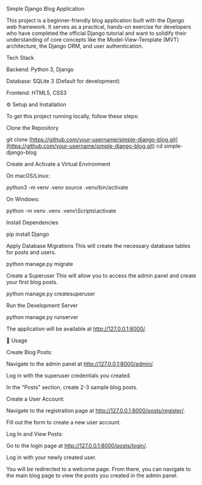 Simple Django Blog Application

This project is a beginner-friendly blog application built with the Django web framework. It serves as a practical, hands-on exercise for developers who have completed the official Django tutorial and want to solidify their understanding of core concepts like the Model-View-Template (MVT) architecture, the Django ORM, and user authentication.

Tech Stack

Backend: Python 3, Django

Database: SQLite 3 (Default for development)

Frontend: HTML5, CSS3

⚙️ Setup and Installation

To get this project running locally, follow these steps:

Clone the Repository

git clone [https://github.com/your-username/simple-django-blog.git](https://github.com/your-username/simple-django-blog.git)
cd simple-django-blog


Create and Activate a Virtual Environment

On macOS/Linux:

python3 -m venv .venv
source .venv/bin/activate


On Windows:

python -m venv .venv
.venv\Scripts\activate


Install Dependencies

pip install Django


Apply Database Migrations
This will create the necessary database tables for posts and users.

python manage.py migrate


Create a Superuser
This will allow you to access the admin panel and create your first blog posts.

python manage.py createsuperuser


Run the Development Server

python manage.py runserver


The application will be available at http://127.0.0.1:8000/.

🚀 Usage

Create Blog Posts:

Navigate to the admin panel at http://127.0.0.1:8000/admin/.

Log in with the superuser credentials you created.

In the "Posts" section, create 2-3 sample blog posts.

Create a User Account:

Navigate to the registration page at http://127.0.0.1:8000/posts/register/.

Fill out the form to create a new user account.

Log In and View Posts:

Go to the login page at http://127.0.0.1:8000/posts/login/.

Log in with your newly created user.

You will be redirected to a welcome page. From there, you can navigate to the main blog page to view the posts you created in the admin panel.
